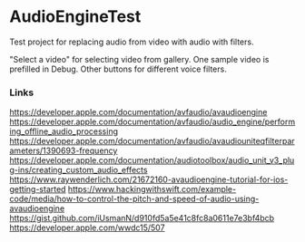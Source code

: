 # AudioEngineTest

Test project for replacing audio from video with audio with filters.

"Select a video" for selecting video from gallery. One sample video is prefilled in Debug.
Other buttons for different voice filters.

### Links

https://developer.apple.com/documentation/avfaudio/avaudioengine
https://developer.apple.com/documentation/avfaudio/audio_engine/performing_offline_audio_processing
https://developer.apple.com/documentation/avfaudio/avaudiouniteqfilterparameters/1390693-frequency
https://developer.apple.com/documentation/audiotoolbox/audio_unit_v3_plug-ins/creating_custom_audio_effects
https://www.raywenderlich.com/21672160-avaudioengine-tutorial-for-ios-getting-started
https://www.hackingwithswift.com/example-code/media/how-to-control-the-pitch-and-speed-of-audio-using-avaudioengine
https://gist.github.com/iUsmanN/d910fd5a5e41c8fc8a0611e7e3bf4bcb
https://developer.apple.com/wwdc15/507
